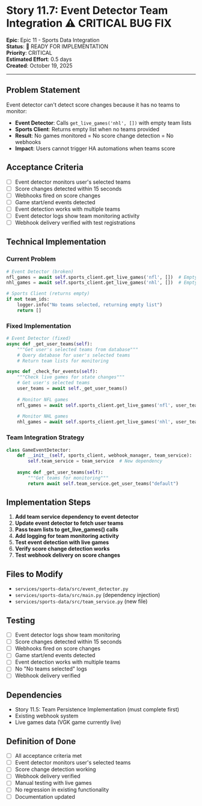 # Story 11.7: Event Detector Team Integration ⚠️ CRITICAL BUG FIX

**Epic**: Epic 11 - Sports Data Integration  
**Status**: 🔄 READY FOR IMPLEMENTATION  
**Priority**: CRITICAL  
**Estimated Effort**: 0.5 days  
**Created**: October 19, 2025

---

## Problem Statement

Event detector can't detect score changes because it has no teams to monitor:

- **Event Detector**: Calls `get_live_games('nhl', [])` with empty team lists
- **Sports Client**: Returns empty list when no teams provided
- **Result**: No games monitored = No score change detection = No webhooks
- **Impact**: Users cannot trigger HA automations when teams score

## Acceptance Criteria

- [ ] Event detector monitors user's selected teams
- [ ] Score changes detected within 15 seconds
- [ ] Webhooks fired on score changes
- [ ] Game start/end events detected
- [ ] Event detection works with multiple teams
- [ ] Event detector logs show team monitoring activity
- [ ] Webhook delivery verified with test registrations

## Technical Implementation

### Current Problem
```python
# Event Detector (broken)
nfl_games = await self.sports_client.get_live_games('nfl', [])  # Empty list!
nhl_games = await self.sports_client.get_live_games('nhl', [])  # Empty list!

# Sports Client (returns empty)
if not team_ids:
    logger.info("No teams selected, returning empty list")
    return []
```

### Fixed Implementation
```python
# Event Detector (fixed)
async def _get_user_teams(self):
    """Get user's selected teams from database"""
    # Query database for user's selected teams
    # Return team lists for monitoring

async def _check_for_events(self):
    """Check live games for state changes"""
    # Get user's selected teams
    user_teams = await self._get_user_teams()
    
    # Monitor NFL games
    nfl_games = await self.sports_client.get_live_games('nfl', user_teams.nfl_teams)
    
    # Monitor NHL games  
    nhl_games = await self.sports_client.get_live_games('nhl', user_teams.nhl_teams)
```

### Team Integration Strategy
```python
class GameEventDetector:
    def __init__(self, sports_client, webhook_manager, team_service):
        self.team_service = team_service  # New dependency
        
    async def _get_user_teams(self):
        """Get teams for monitoring"""
        return await self.team_service.get_user_teams("default")
```

## Implementation Steps

1. **Add team service dependency to event detector**
2. **Update event detector to fetch user teams**
3. **Pass team lists to get_live_games() calls**
4. **Add logging for team monitoring activity**
5. **Test event detection with live games**
6. **Verify score change detection works**
7. **Test webhook delivery on score changes**

## Files to Modify

- `services/sports-data/src/event_detector.py`
- `services/sports-data/src/main.py` (dependency injection)
- `services/sports-data/src/team_service.py` (new file)

## Testing

- [ ] Event detector logs show team monitoring
- [ ] Score changes detected within 15 seconds
- [ ] Webhooks fired on score changes
- [ ] Game start/end events detected
- [ ] Event detection works with multiple teams
- [ ] No "No teams selected" logs
- [ ] Webhook delivery verified

## Dependencies

- Story 11.5: Team Persistence Implementation (must complete first)
- Existing webhook system
- Live games data (VGK game currently live)

## Definition of Done

- [ ] All acceptance criteria met
- [ ] Event detector monitors user's selected teams
- [ ] Score change detection working
- [ ] Webhook delivery verified
- [ ] Manual testing with live games
- [ ] No regression in existing functionality
- [ ] Documentation updated
